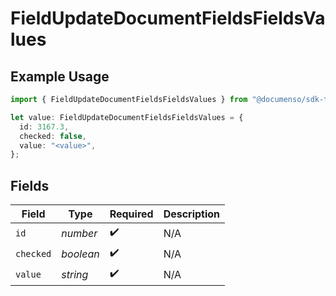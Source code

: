 # FieldUpdateDocumentFieldsFieldsValues

## Example Usage

```typescript
import { FieldUpdateDocumentFieldsFieldsValues } from "@documenso/sdk-typescript/models/operations";

let value: FieldUpdateDocumentFieldsFieldsValues = {
  id: 3167.3,
  checked: false,
  value: "<value>",
};
```

## Fields

| Field              | Type               | Required           | Description        |
| ------------------ | ------------------ | ------------------ | ------------------ |
| `id`               | *number*           | :heavy_check_mark: | N/A                |
| `checked`          | *boolean*          | :heavy_check_mark: | N/A                |
| `value`            | *string*           | :heavy_check_mark: | N/A                |